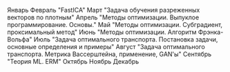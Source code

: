 Январь
Февраль "FastICA"
Март "Задача обучения разреженных векторов по плотным"
Апрель "Методы оптимизации. Выпуклое программирование. Основы."
Май "Методы оптимизации. Субградиент, проксимальный метод"
Июнь "Методы оптимизации. Алгоритм Фрэнка-Вольфа"
Июль "Задача оптимального транспорта. Постановка задачи, основные определения и примеры"
Август "Задача оптимального транспорта. Метрика Вассерштейна, применение, GAN'ы"
Сентябрь "Теория ML. ERM"
Октябрь
Ноябрь
Декабрь